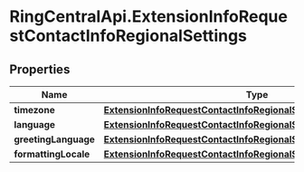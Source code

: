 # RingCentralApi.ExtensionInfoRequestContactInfoRegionalSettings

## Properties
Name | Type | Description | Notes
------------ | ------------- | ------------- | -------------
**timezone** | [**ExtensionInfoRequestContactInfoRegionalSettingsTimezone**](ExtensionInfoRequestContactInfoRegionalSettingsTimezone.md) |  | [optional] 
**language** | [**ExtensionInfoRequestContactInfoRegionalSettingsLanguage**](ExtensionInfoRequestContactInfoRegionalSettingsLanguage.md) |  | [optional] 
**greetingLanguage** | [**ExtensionInfoRequestContactInfoRegionalSettingsGreetingLanguage**](ExtensionInfoRequestContactInfoRegionalSettingsGreetingLanguage.md) |  | [optional] 
**formattingLocale** | [**ExtensionInfoRequestContactInfoRegionalSettingsFormattingLocale**](ExtensionInfoRequestContactInfoRegionalSettingsFormattingLocale.md) |  | [optional] 


